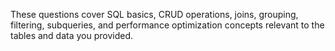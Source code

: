 These questions cover SQL basics, CRUD operations, joins, grouping, filtering, subqueries, and 
performance optimization concepts relevant to the tables and data you provided.

